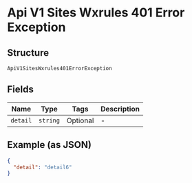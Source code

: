 
# Api V1 Sites Wxrules 401 Error Exception

## Structure

`ApiV1SitesWxrules401ErrorException`

## Fields

| Name | Type | Tags | Description |
|  --- | --- | --- | --- |
| `detail` | `string` | Optional | - |

## Example (as JSON)

```json
{
  "detail": "detail6"
}
```

